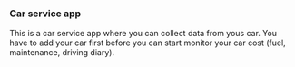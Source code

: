 ### Car service app

This is a car service app where you can collect data from yous car. You have to add your car first before you can start monitor your car cost (fuel, maintenance, driving diary).
